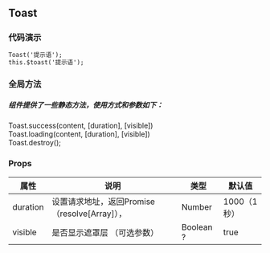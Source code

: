 ## Toast

### 代码演示

```html
Toast('提示语');
this.$toast('提示语');
```  

### 全局方法
##### 组件提供了一些静态方法，使用方式和参数如下：
Toast.success(content, [duration], [visible])  
Toast.loading(content, [duration], [visible])  
Toast.destroy();

### Props
属性 | 说明 | 类型 | 默认值
-----|-----|-------|------
duration | 设置请求地址，返回Promise（resolve[Array]）， | Number | 1000（1秒）
visible | 是否显示遮罩层 （可选参数） | Boolean ? | true
